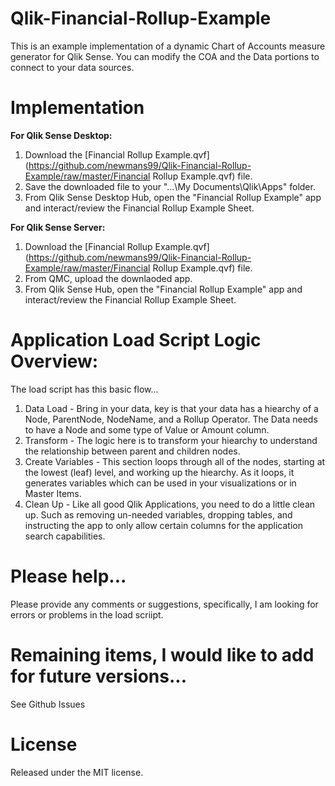 # Qlik-Financial-Rollup-Example
This is an example implementation of a dynamic Chart of Accounts measure generator for Qlik Sense. You can modify the COA and the Data portions to connect to your data sources.


# Implementation
**For Qlik Sense Desktop:**
1. Download the [Financial Rollup Example.qvf](https://github.com/newmans99/Qlik-Financial-Rollup-Example/raw/master/Financial Rollup Example.qvf) file.
2. Save the downloaded file to your "...\My Documents\Qlik\Apps" folder.
3. From Qlik Sense Desktop Hub, open the "Financial Rollup Example" app and interact/review the Financial Rollup Example Sheet.

**For Qlik Sense Server:**
1. Download the [Financial Rollup Example.qvf](https://github.com/newmans99/Qlik-Financial-Rollup-Example/raw/master/Financial Rollup Example.qvf) file.
2. From QMC, upload the downlaoded app.
3. From Qlik Sense Hub, open the "Financial Rollup Example" app and interact/review the Financial Rollup Example Sheet.

# Application Load Script Logic Overview:
The load script has this basic flow...
1. Data Load - Bring in your data, key is that your data has a hiearchy of a Node, ParentNode, NodeName, and a Rollup Operator. The Data needs to have a Node and some type of Value or Amount column.
2. Transform - The logic here is to transform your hiearchy to understand the relationship between parent and children nodes.
3. Create Variables - This section loops through all of the nodes, starting at the lowest (leaf) level, and working up the hiearchy. As it loops, it generates variables which can be used in your visualizations or in Master Items.
4. Clean Up - Like all good Qlik Applications, you need to do a little clean up. Such as removing un-needed variables, dropping tables, and instructing the app to only allow certain columns for the application search capabilities.

# Please help...
Please provide any comments or suggestions, specifically, I am looking for errors or problems in the load scriipt.

# Remaining items, I would like to add for future versions...
See Github Issues

# License
Released under the MIT license.
